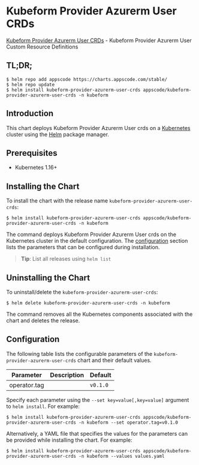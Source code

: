 # Kubeform Provider Azurerm User CRDs

[Kubeform Provider Azurerm User CRDs](https://github.com/kubeform) - Kubeform Provider Azurerm User Custom Resource Definitions

## TL;DR;

```console
$ helm repo add appscode https://charts.appscode.com/stable/
$ helm repo update
$ helm install kubeform-provider-azurerm-user-crds appscode/kubeform-provider-azurerm-user-crds -n kubeform
```

## Introduction

This chart deploys Kubeform Provider Azurerm User crds on a [Kubernetes](http://kubernetes.io) cluster using the [Helm](https://helm.sh) package manager.

## Prerequisites

- Kubernetes 1.16+

## Installing the Chart

To install the chart with the release name `kubeform-provider-azurerm-user-crds`:

```console
$ helm install kubeform-provider-azurerm-user-crds appscode/kubeform-provider-azurerm-user-crds -n kubeform
```

The command deploys Kubeform Provider Azurerm User crds on the Kubernetes cluster in the default configuration. The [configuration](#configuration) section lists the parameters that can be configured during installation.

> **Tip**: List all releases using `helm list`

## Uninstalling the Chart

To uninstall/delete the `kubeform-provider-azurerm-user-crds`:

```console
$ helm delete kubeform-provider-azurerm-user-crds -n kubeform
```

The command removes all the Kubernetes components associated with the chart and deletes the release.

## Configuration

The following table lists the configurable parameters of the `kubeform-provider-azurerm-user-crds` chart and their default values.

|  Parameter   | Description | Default  |
|--------------|-------------|----------|
| operator.tag |             | `v0.1.0` |


Specify each parameter using the `--set key=value[,key=value]` argument to `helm install`. For example:

```console
$ helm install kubeform-provider-azurerm-user-crds appscode/kubeform-provider-azurerm-user-crds -n kubeform --set operator.tag=v0.1.0
```

Alternatively, a YAML file that specifies the values for the parameters can be provided while
installing the chart. For example:

```console
$ helm install kubeform-provider-azurerm-user-crds appscode/kubeform-provider-azurerm-user-crds -n kubeform --values values.yaml
```
